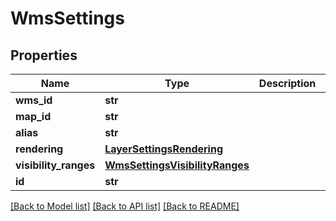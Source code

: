 # WmsSettings

## Properties
Name | Type | Description | Notes
------------ | ------------- | ------------- | -------------
**wms_id** | **str** |  | [optional] 
**map_id** | **str** |  | [optional] 
**alias** | **str** |  | [optional] 
**rendering** | [**LayerSettingsRendering**](LayerSettingsRendering.md) |  | [optional] 
**visibility_ranges** | [**WmsSettingsVisibilityRanges**](WmsSettingsVisibilityRanges.md) |  | [optional] 
**id** | **str** |  | [optional] 

[[Back to Model list]](../README.md#documentation-for-models) [[Back to API list]](../README.md#documentation-for-api-endpoints) [[Back to README]](../README.md)


